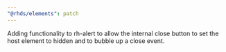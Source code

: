 ```yaml
---
"@rhds/elements": patch
---
```


Adding functionality to rh-alert to allow the internal close button to set the host element to hidden and to bubble up a close event.
